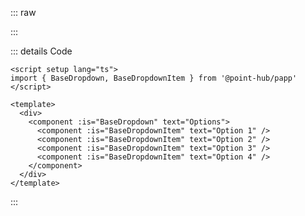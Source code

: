 ::: raw

<ClientOnly>
  <DropdownExample />
</ClientOnly>

:::

::: details Code

```vue
<script setup lang="ts">
import { BaseDropdown, BaseDropdownItem } from '@point-hub/papp'
</script>

<template>
  <div>
    <component :is="BaseDropdown" text="Options">
      <component :is="BaseDropdownItem" text="Option 1" />
      <component :is="BaseDropdownItem" text="Option 2" />
      <component :is="BaseDropdownItem" text="Option 3" />
      <component :is="BaseDropdownItem" text="Option 4" />
    </component>
  </div>
</template>
```

:::
